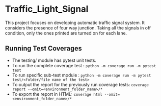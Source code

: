 # Traffic_Light_Signal

This project focuses on developing automatic traffic signal system.
It considers the presence of four way junction.
Taking all the signals in off condition, only the ones printed are turned on for each lane.

## __Running Test Coverages__
- The testing/ module has pytest unit tests.
- To run the complete coverage test : 
 `python -m coverage run -m pytest test`
- To run specific sub-test module : 
 `python -m coverage run -m pytest test/<folder/file name of the test>`
- To output the report for the previously run coverage tests: 
`coverage report --omit=<environment_folder_name>/*`
- To export the report in HTML:
`coverage html --omit=<environment_folder_name>/*`


